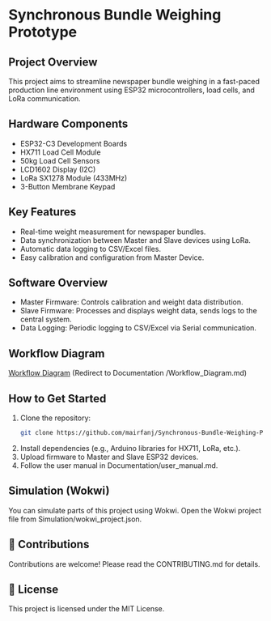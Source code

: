 # **Synchronous Bundle Weighing Prototype**

## Project Overview  
This project aims to streamline newspaper bundle weighing in a fast-paced production line environment using ESP32 microcontrollers, load cells, and LoRa communication.  

## Hardware Components  
- ESP32-C3 Development Boards  
- HX711 Load Cell Module  
- 50kg Load Cell Sensors  
- LCD1602 Display (I2C)  
- LoRa SX1278 Module (433MHz)  
- 3-Button Membrane Keypad  

## Key Features  
- Real-time weight measurement for newspaper bundles.  
- Data synchronization between Master and Slave devices using LoRa.  
- Automatic data logging to CSV/Excel files.  
- Easy calibration and configuration from Master Device.  

## Software Overview  
- Master Firmware: Controls calibration and weight data distribution.  
- Slave Firmware: Processes and displays weight data, sends logs to the central system.  
- Data Logging: Periodic logging to CSV/Excel via Serial communication.

## Workflow Diagram  
[Workflow Diagram](https://github.com/mairfanj/Synchronous-Bundle-Weighing-Prototype/blob/main/Documentation/Workflow_Diagram.md) (Redirect to Documentation
/Workflow_Diagram.md)

## How to Get Started  
1. Clone the repository:  
   ```bash
   git clone https://github.com/mairfanj/Synchronous-Bundle-Weighing-Prototype.git
2. Install dependencies (e.g., Arduino libraries for HX711, LoRa, etc.).
3. Upload firmware to Master and Slave ESP32 devices.
4. Follow the user manual in Documentation/user_manual.md.

## Simulation (Wokwi)
You can simulate parts of this project using Wokwi.
Open the Wokwi project file from Simulation/wokwi_project.json.

## 🤝 Contributions
Contributions are welcome! Please read the CONTRIBUTING.md for details.

## 📄 License
This project is licensed under the MIT License.
